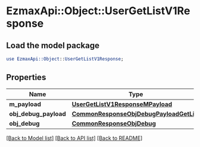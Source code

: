 # EzmaxApi::Object::UserGetListV1Response

## Load the model package
```perl
use EzmaxApi::Object::UserGetListV1Response;
```

## Properties
Name | Type | Description | Notes
------------ | ------------- | ------------- | -------------
**m_payload** | [**UserGetListV1ResponseMPayload**](UserGetListV1ResponseMPayload.md) |  | 
**obj_debug_payload** | [**CommonResponseObjDebugPayloadGetList**](CommonResponseObjDebugPayloadGetList.md) |  | [optional] 
**obj_debug** | [**CommonResponseObjDebug**](CommonResponseObjDebug.md) |  | [optional] 

[[Back to Model list]](../README.md#documentation-for-models) [[Back to API list]](../README.md#documentation-for-api-endpoints) [[Back to README]](../README.md)


